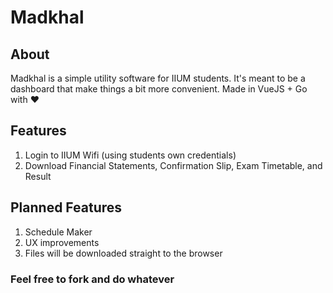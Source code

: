 # Madkhal

## About
Madkhal is a simple utility software for IIUM students.
It's meant to be a dashboard that make things a bit more convenient.
Made in VueJS + Go with ❤

## Features
1. Login to IIUM Wifi (using students own credentials)
2. Download Financial Statements, Confirmation Slip, Exam Timetable, and Result

## Planned Features
1. Schedule Maker
2. UX improvements
3. Files will be downloaded straight to the browser

### Feel free to fork and do whatever